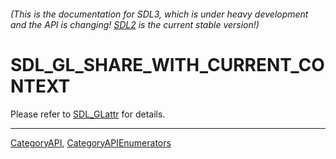 ###### (This is the documentation for SDL3, which is under heavy development and the API is changing! [SDL2](https://wiki.libsdl.org/SDL2/) is the current stable version!)
# SDL_GL_SHARE_WITH_CURRENT_CONTEXT

Please refer to [SDL_GLattr](SDL_GLattr) for details.

----
[CategoryAPI](CategoryAPI), [CategoryAPIEnumerators](CategoryAPIEnumerators)

